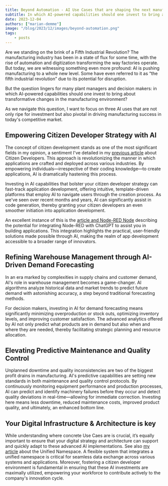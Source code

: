 ```yaml
---
title: Beyond Automation - AI Use Cases that are shaping the next manufacturing frontier
subtitle: In which AI-powered capabilities should one invest to bring about transformative changes in the manufacturing environment?
date: 2023-12-04
authors: ["marian-demme"]
image: "/blog/2023/12/images/beyond-automation.png"
tags:
    - posts
---
```

Are we standing on the brink of a Fifth Industrial Revolution? The manufacturing industry has been in a state of flux for some time, with the rise of automation and digitization transforming the way factories operate. But today, we are witnessing something even more profound: AI is pushing manufacturing to a whole new level. Some have even referred to it as “the fifth industrial revolution” due to its potential for disruption.

<!--more-->

But the question lingers for many plant managers and decision makers: in which AI-powered capabilities should one invest to bring about transformative changes in the manufacturing environment?

As we navigate this question, I want to focus on three AI uses that are not only ripe for investment but also pivotal in driving manufacturing success in today's competitive market.

## Empowering Citizen Developer Strategy with AI
The concept of citizen development stands as one of the most significant fields in my opinion, a sentiment I've detailed in my [previous article](https://flowfuse.com/blog/2023/10/citizen-development/) about Citizen Developers. This approach is revolutionizing the manner in which applications are crafted and deployed across various industries. By empowering individuals—irrespective of their coding knowledge—to create applications, AI is dramatically hastening this process.

Investing in AI capabilities that bolster your citizen developer strategy can fast-track application development, offering intuitive, template-driven platforms that employ AI to navigate users through the creation process. As we've seen over recent months and years, AI can significantly assist in code generation, thereby granting your citizen developers an even smoother initiation into application development.

An excellent instance of this is the [article and Node-RED Node](https://flowfuse.com/blog/2023/09/chatgpt-for-node-red-developers/) describing the potential for integrating Node-RED with ChatGPT to assist you in building applications. This integration highlights the practical, user-friendly solutions made possible through AI, making the realm of app development accessible to a broader range of innovators.

## Refining Warehouse Management through AI-Driven Demand Forecasting
In an era marked by complexities in supply chains and customer demand, AI's role in warehouse management becomes a game-changer. AI algorithms analyze historical data and market trends to predict future demand with astonishing accuracy, a step beyond traditional forecasting methods.

For decision makers, investing in AI for demand forecasting means significantly minimizing overproduction or stock outs, optimizing inventory levels, and improving customer satisfaction. The advanced analytics offered by AI not only predict what products are in demand but also when and where they are needed, thereby facilitating strategic planning and resource allocation.

## Elevating Predictive Maintenance and Quality Control
Unplanned downtime and quality inconsistencies are two of the biggest profit drains in manufacturing. AI's predictive capabilities are setting new standards in both maintenance and quality control protocols. By continuously monitoring equipment performance and production processes, AI can predict and identify machinery failures before they occur and detect quality deviations in real-time—allowing for immediate correction. Investing here means less downtime, reduced maintenance costs, improved product quality, and ultimately, an enhanced bottom line.

## Your Digital Infrastructure & Architecture is key
While understanding where concrete Use Caes are is crucial, it’s equally important to ensure that your digital strategy and architecture can support and quickly adapt to these advanced AI implementations. See also [my article](https://flowfuse.com/blog/2023/08/uns-article/) about the Unified Namespace. A flexible system that integrates a unified namespace is critical for seamless data exchange across various systems and applications. Moreover, fostering a citizen developer environment is fundamental in ensuring that these AI investments are maximally utilized, empowering your workforce to contribute actively to the company's innovation cycle.
